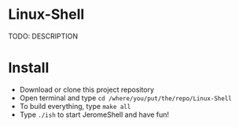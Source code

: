 # Linux-Shell
TODO: DESCRIPTION

# Install
- Download or clone this project repository
- Open terminal and type `cd /where/you/put/the/repo/Linux-Shell`
- To build everything, type `make all`
- Type `./ish` to start JeromeShell and have fun!
